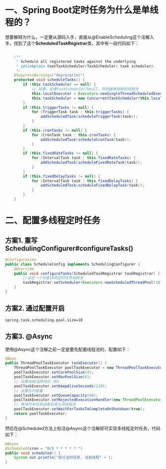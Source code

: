 # 一、Spring Boot定时任务为什么是单线程的？

想要解释为什么，一定要从源码入手，直接从@EnableScheduling这个注解入手，找到了这个**ScheduledTaskRegistrar**类，其中有一段代码如下：

```java

	/**
	 * Schedule all registered tasks against the underlying
	 * {@linkplain #setTaskScheduler(TaskScheduler) task scheduler}.
	 */
	@SuppressWarnings("deprecation")
	protected void scheduleTasks() {
		if (this.taskScheduler == null) {
            // 如果，如果taskScheduler为null，则创建单线程的线程池
			this.localExecutor = Executors.newSingleThreadScheduledExecutor();
			this.taskScheduler = new ConcurrentTaskScheduler(this.localExecutor);
		}
		if (this.triggerTasks != null) {
			for (TriggerTask task : this.triggerTasks) {
				addScheduledTask(scheduleTriggerTask(task));
			}
		}
		if (this.cronTasks != null) {
			for (CronTask task : this.cronTasks) {
				addScheduledTask(scheduleCronTask(task));
			}
		}
		if (this.fixedRateTasks != null) {
			for (IntervalTask task : this.fixedRateTasks) {
				addScheduledTask(scheduleFixedRateTask(task));
			}
		}
		if (this.fixedDelayTasks != null) {
			for (IntervalTask task : this.fixedDelayTasks) {
				addScheduledTask(scheduleFixedDelayTask(task));
			}
		}
	}
```

# 二、配置多线程定时任务

## 方案1. **重写SchedulingConfigurer#configureTasks()**

```java
@Configuration
public class ScheduleConfig implements SchedulingConfigurer {
    @Override
    public void configureTasks(ScheduledTaskRegistrar taskRegistrar) {
        //设定一个长度10的定时任务线程池
        taskRegistrar.setScheduler(Executors.newScheduledThreadPool(10));
    }
}
```

## 方案2. 通过配置开启

```properties
spring.task.scheduling.pool.size=10
```

## 方案3. **@Async**

使用@Async这个注解之前一定是要先配置线程池的，配置如下：

```java
@Bean
public ThreadPoolTaskExecutor taskExecutor() {
    ThreadPoolTaskExecutor poolTaskExecutor = new ThreadPoolTaskExecutor();
    poolTaskExecutor.setCorePoolSize(4);
    poolTaskExecutor.setMaxPoolSize(6);
    // 设置线程活跃时间（秒）
    poolTaskExecutor.setKeepAliveSeconds(120);
    // 设置队列容量
    poolTaskExecutor.setQueueCapacity(40);
    poolTaskExecutor.setRejectedExecutionHandler(new ThreadPoolExecutor.CallerRunsPolicy());
    // 等待所有任务结束后再关闭线程池
    poolTaskExecutor.setWaitForTasksToCompleteOnShutdown(true);
    return poolTaskExecutor;
}
```

然后在@Scheduled方法上标注@Async这个注解即可实现多线程定时任务，代码如下：

```java
@Async
@Scheduled(cron = "0/5 * * * * ? ")
public void scheduled() {
    System.out.println("执行当时任务, 当前线程" + );
}
```

